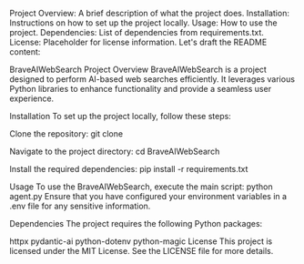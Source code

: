 Project Overview: A brief description of what the project does.
Installation: Instructions on how to set up the project locally.
Usage: How to use the project.
Dependencies: List of dependencies from requirements.txt.
License: Placeholder for license information.
Let's draft the README content:

BraveAIWebSearch
Project Overview
BraveAIWebSearch is a project designed to perform AI-based web searches efficiently. It leverages various Python libraries to enhance functionality and provide a seamless user experience.

Installation
To set up the project locally, follow these steps:

Clone the repository:
git clone <repository-url>

Navigate to the project directory:
cd BraveAIWebSearch

Install the required dependencies:
pip install -r requirements.txt


Usage
To use the BraveAIWebSearch, execute the main script:
python agent.py
Ensure that you have configured your environment variables in a .env file for any sensitive information.

Dependencies
The project requires the following Python packages:

httpx
pydantic-ai
python-dotenv
python-magic
License
This project is licensed under the MIT License. See the LICENSE file for more details.
